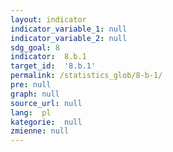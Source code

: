 ```yaml
---
layout: indicator
indicator_variable_1: null
indicator_variable_2: null
sdg_goal: 8
indicator:  8.b.1
target_id:  '8.b.1'
permalink: /statistics_glob/8-b-1/
pre: null
graph: null
source_url: null
lang:  pl
kategorie:  null
zmienne: null
---
```

